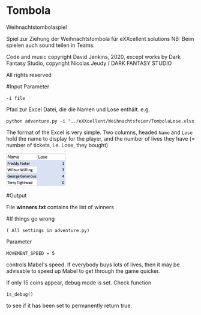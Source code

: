 # Tombola

Weihnachtstombolaspiel

Spiel zur Ziehung der Weihnachtstombola für eXXcellent solutions
NB: Beim spielen auch sound teilen in Teams.

Code and music copyright David Jenkins, 2020, except works by Dark Fantasy Studio, copyright Nicolas Jeudy / DARK FANTASY STUDIO 

All rights reserved 


#Input
Parameter 
```
-i file
```
Pfad zur Excel Datei, die die Namen und Lose enthält. e.g.

```
python adventure.py -i "../eXXcellent/Weihnachtsfeier/TombolaLose.xlsx
```
The format of the Excel is very simple. Two columns, headed `Name` and `Lose` hold the name to display
for the player, and the number of lives they have (= number of tickets, i.e. Lose, they bought)

![img.png](img.png)

#Output

File **winners.txt** contains the list of winners

#If things go wrong

```
( All settings in adventure.py)
```

Parameter 
```
MOVEMENT_SPEED = 5
```

controls Mabel's speed. If everybody buys lots of lives, then it may be advisable to speed up Mabel to get through the game quicker.

If only 15 coins appear, debug mode is set. Check function
```
is_debug()
```
to see if it has been set to permanently return true.
